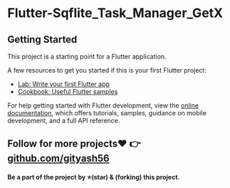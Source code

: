 # Flutter-Sqflite_Task_Manager_GetX

## Getting Started

This project is a starting point for a Flutter application.

A few resources to get you started if this is your first Flutter project:

- [Lab: Write your first Flutter app](https://docs.flutter.dev/get-started/codelab)
- [Cookbook: Useful Flutter samples](https://docs.flutter.dev/cookbook)

For help getting started with Flutter development, view the
[online documentation](https://docs.flutter.dev/), which offers tutorials,
samples, guidance on mobile development, and a full API reference.


## Follow for more projects❤️ 👉  [github.com/gityash56](https://github.com/gityash56)
#### Be a part of the project by ⭐️(star) & (forking) this project.
